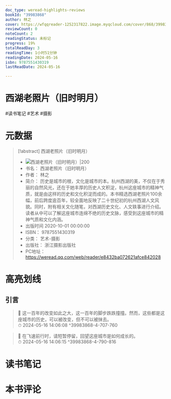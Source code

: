 ```yaml
---
doc_type: weread-highlights-reviews
bookId: "39983868"
author: 林之
cover: https://wfqqreader-1252317822.image.myqcloud.com/cover/868/39983868/t7_39983868.jpg
reviewCount: 0
noteCount: 2
readingStatus: 未标记
progress: 19%
totalReadDay: 3
readingTime: 1小时51分钟
readingDate: 2024-05-16
isbn: 9787551430319
lastReadDate: 2024-05-16

---
```


# 西湖老照片（旧时明月）


#读书笔记 #艺术 #摄影

# 元数据
> [!abstract] 西湖老照片（旧时明月）
> - ![ 西湖老照片（旧时明月）|200](https://wfqqreader-1252317822.image.myqcloud.com/cover/868/39983868/t7_39983868.jpg)
> - 书名： 西湖老照片（旧时明月）
> - 作者： 林之
> - 简介： 历史是城市的根，文化是城市的本。杭州西湖的美，不仅在于秀丽的自然风光，还在于她丰厚的历史人文积淀，杭州这座城市的精神气质，就是由这样的历史和文化积淀而成的。本书精选西湖老照片100余幅，前后跨度逾百年，较全面地反映了二十世纪初的杭州西湖人文风貌。同时，附有相关文化随笔，对西湖历史文化、人文轶事进行介绍。读者从中可以了解这座城市连绵不绝的历史文脉，感受到这座城市的精神气质和文化内涵。
> - 出版时间 2020-10-01 00:00:00
> - ISBN： 9787551430319
> - 分类： 艺术-摄影
> - 出版社： 浙江摄影出版社
> - PC地址：https://weread.qq.com/web/reader/e8432ba072621afce842028

# 高亮划线


## 引言

> 📌 这一百年的改变如此之大，这一百年的脚步跌跌撞撞。然而，这些都是这座城市的历史，可以被改变，但不可以被抹去。  
> ⏱ 2024-05-16 14:06:08 ^39983868-4-707-760

> 📌 在飞速前行时，请短暂停留，回望这座城市是如何成长的。  
> ⏱ 2024-05-16 14:06:15 ^39983868-4-790-816



# 读书笔记




# 本书评论

